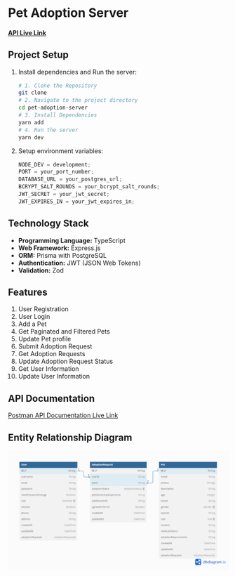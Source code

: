 # Pet Adoption Server

#### [API Live Link]()

## Project Setup

1. Install dependencies and Run the server:

   ```bash
   # 1. Clone the Repository
   git clone
   # 2. Navigate to the project directory
   cd pet-adoption-server
   # 3. Install Dependencies
   yarn add
   # 4. Run the server
   yarn dev
   ```

1. Setup environment variables:

   ```js
   NODE_DEV = development;
   PORT = your_port_number;
   DATABASE_URL = your_postgres_url;
   BCRYPT_SALT_ROUNDS = your_bcrypt_salt_rounds;
   JWT_SECRET = your_jwt_secret;
   JWT_EXPIRES_IN = your_jwt_expires_in;
   ```

## Technology Stack

- **Programming Language:** TypeScript
- **Web Framework:** Express.js
- **ORM:** Prisma with PostgreSQL
- **Authentication:** JWT (JSON Web Tokens)
- **Validation:** Zod

## Features

1. User Registration
2. User Login
3. Add a Pet
4. Get Paginated and Filtered Pets
5. Update Pet profile
6. Submit Adoption Request
7. Get Adoption Requests
8. Update Adoption Request Status
9. Get User Information
10. Update User Information

## API Documentation

[Postman API Documentation Live Link](https://documenter.getpostman.com/view/15226030/2sA35Ea3VU)

## Entity Relationship Diagram

![ERD](./ERD.png)

